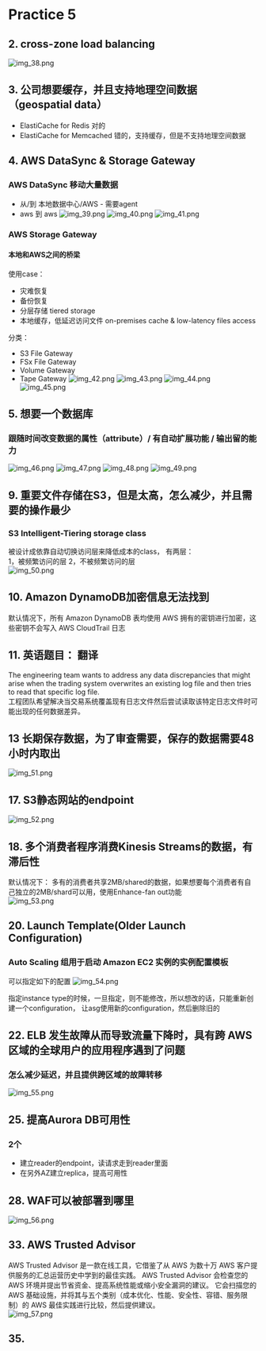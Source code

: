 # Practice 5
## 2. cross-zone load balancing  
![img_38.png](img_38.png)

## 3. 公司想要缓存，并且支持地理空间数据（geospatial data）
- ElastiCache for Redis 对的
- ElastiCache for Memcached 错的，支持缓存，但是不支持地理空间数据

## 4. AWS DataSync & Storage Gateway
### AWS DataSync 移动大量数据
- 从/到 本地数据中心/AWS - 需要agent
- aws 到 aws
![img_39.png](img_39.png)
![img_40.png](img_40.png)
![img_41.png](img_41.png)


### AWS Storage Gateway
#### 本地和AWS之间的桥梁 
使用case：  
- 灾难恢复
- 备份恢复
- 分层存储 tiered storage
- 本地缓存，低延迟访问文件 on-premises cache & low-latency files access

分类：  
- S3 File Gateway
- FSx File Gateway
- Volume Gateway
- Tape Gateway
![img_42.png](img_42.png) 
![img_43.png](img_43.png)
![img_44.png](img_44.png)
![img_45.png](img_45.png)

## 5. 想要一个数据库  
### 跟随时间改变数据的属性（attribute）/ 有自动扩展功能 / 输出留的能力  
![img_46.png](img_46.png)
![img_47.png](img_47.png)
![img_48.png](img_48.png)
![img_49.png](img_49.png)

## 9. 重要文件存储在S3，但是太高，怎么减少，并且需要的操作最少  
### S3 Intelligent-Tiering storage class  
被设计成依靠自动切换访问层来降低成本的class， 有两层：  
1，被频繁访问的层
2，不被频繁访问的层  
![img_50.png](img_50.png)  

## 10. Amazon DynamoDB加密信息无法找到  
默认情况下，所有 Amazon DynamoDB 表均使用 AWS 拥有的密钥进行加密，这些密钥不会写入 AWS CloudTrail 日志  

## 11. 英语题目： 翻译
The engineering team wants to address any data discrepancies that might arise when the trading system overwrites an existing log file and then tries to read that specific log file.  
工程团队希望解决当交易系统覆盖现有日志文件然后尝试读取该特定日志文件时可能出现的任何数据差异。

## 13 长期保存数据，为了审查需要，保存的数据需要48小时内取出  
![img_51.png](img_51.png)

## 17. S3静态网站的endpoint
![img_52.png](img_52.png)  

## 18. 多个消费者程序消费Kinesis Streams的数据，有滞后性  
默认情况下： 多有的消费者共享2MB/shared的数据，如果想要每个消费者有自己独立的2MB/shard可以用，使用Enhance-fan out功能  
![img_53.png](img_53.png)

## 20. Launch Template(Older Launch Configuration)
### Auto Scaling 组用于启动 Amazon EC2 实例的实例配置模板  
可以指定如下的配置
![img_54.png](img_54.png)  

指定instance type的时候，一旦指定，则不能修改，所以想改的话，只能重新创建一个configuration，
让asg使用新的configuration，然后删除旧的  

## 22. ELB 发生故障从而导致流量下降时，具有跨 AWS 区域的全球用户的应用程序遇到了问题
### 怎么减少延迟，并且提供跨区域的故障转移  
![img_55.png](img_55.png)

## 25. 提高Aurora DB可用性
### 2个
- 建立reader的endpoint，读请求走到reader里面
- 在另外AZ建立replica，提高可用性  

## 28. WAF可以被部署到哪里
![img_56.png](img_56.png)

## 33. AWS Trusted Advisor  
AWS Trusted Advisor 是一款在线工具，它借鉴了从 AWS 为数十万 AWS 客户提供服务的汇总运营历史中学到的最佳实践。 AWS Trusted Advisor 会检查您的 AWS 环境并提出节省资金、提高系统性能或缩小安全漏洞的建议。 它会扫描您的 AWS 基础设施，并将其与五个类别（成本优化、性能、安全性、容错、服务限制）的 AWS 最佳实践进行比较，然后提供建议。  
![img_57.png](img_57.png)

## 35. 

